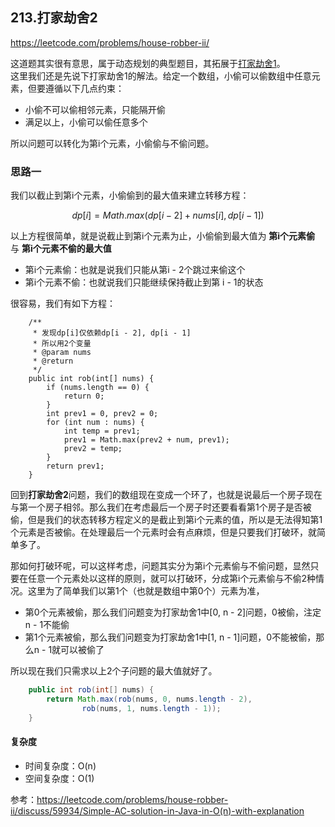 213.打家劫舍2
---
https://leetcode.com/problems/house-robber-ii/

这道题其实很有意思，属于动态规划的典型题目，其拓展于[打家劫舍1](https://leetcode.com/problems/house-robber/)。  
这里我们还是先说下打家劫舍1的解法。给定一个数组，小偷可以偷数组中任意元素，但要遵循以下几点约束：
- 小偷不可以偷相邻元素，只能隔开偷
- 满足以上，小偷可以偷任意多个

所以问题可以转化为第i个元素，小偷偷与不偷问题。
### 思路一
我们以截止到第i个元素，小偷偷到的最大值来建立转移方程：
```math
dp[i] = Math.max(dp[i - 2] + nums[i], dp[i - 1])
```
以上方程很简单，就是说截止到第i个元素为止，小偷偷到最大值为 **第i个元素偷** 与 **第i个元素不偷的最大值**
- 第i个元素偷：也就是说我们只能从第i - 2个跳过来偷这个
- 第i个元素不偷：也就说我们只能继续保持截止到第 i - 1的状态

很容易，我们有如下方程：
```
    /**
     * 发现dp[i]仅依赖dp[i - 2], dp[i - 1]
     * 所以用2个变量
     * @param nums
     * @return
     */
    public int rob(int[] nums) {
        if (nums.length == 0) {
            return 0;
        }
        int prev1 = 0, prev2 = 0;
        for (int num : nums) {
            int temp = prev1;
            prev1 = Math.max(prev2 + num, prev1);
            prev2 = temp;
        }
        return prev1;
    }

```
回到**打家劫舍2**问题，我们的数组现在变成一个环了，也就是说最后一个房子现在与第一个房子相邻。那么我们在考虑最后一个房子时还要看看第1个房子是否被偷，但是我们的状态转移方程定义的是截止到第i个元素的值，所以是无法得知第1个元素是否被偷。在处理最后一个元素时会有点麻烦，但是只要我们打破环，就简单多了。  

那如何打破环呢，可以这样考虑，问题其实分为第i个元素偷与不偷问题，显然只要在任意一个元素处以这样的原则，就可以打破环，分成第i个元素偷与不偷2种情况。这里为了简单我们以第1个（也就是数组中第0个）元素为准，
- 第0个元素被偷，那么我们问题变为打家劫舍1中[0, n - 2]问题，0被偷，注定n - 1不能偷
- 第1个元素被偷，那么我们问题变为打家劫舍1中[1, n - 1]问题，0不能被偷，那么n - 1就可以被偷了

所以现在我们只需求以上2个子问题的最大值就好了。
```java
    public int rob(int[] nums) {
        return Math.max(rob(nums, 0, nums.length - 2),
                rob(nums, 1, nums.length - 1));
    }
```
#### 复杂度
- 时间复杂度：O(n)
- 空间复杂度：O(1)

参考：https://leetcode.com/problems/house-robber-ii/discuss/59934/Simple-AC-solution-in-Java-in-O(n)-with-explanation
